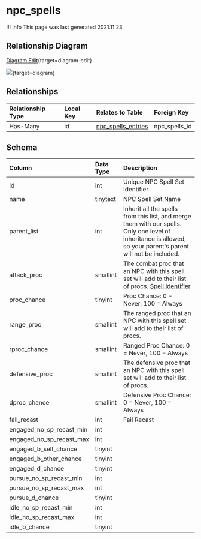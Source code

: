 # npc_spells

!!! info
	This page was last generated 2021.11.23

## Relationship Diagram

[Diagram Edit](https://mermaid.live/edit#eyJjb2RlIjoiZXJEaWFncmFtXG4gICAgbnBjX3NwZWxscyB7XG4gICAgICAgIGludHVuc2lnbmVkIGlkXG4gICAgICAgIGludHVuc2lnbmVkIGlkXG4gICAgfVxuICAgIG5wY19zcGVsbHNfZW50cmllcyB7XG4gICAgICAgIGludCBucGNfc3BlbGxzX2lkXG4gICAgfVxuICAgIG5wY19zcGVsbHMgfHwtLW97IG5wY19zcGVsbHNfZW50cmllcyA6IEhhcy1NYW55XG5cbiIsIm1lcm1haWQiOnsidGhlbWUiOiJkZWZhdWx0In0sInVwZGF0ZUVkaXRvciI6dHJ1ZSwiYXV0b1N5bmMiOnRydWUsInVwZGF0ZURpYWdyYW0iOnRydWV9){target=diagram-edit}

[![](https://mermaid.ink/img/eyJjb2RlIjoiZXJEaWFncmFtXG4gICAgbnBjX3NwZWxscyB7XG4gICAgICAgIGludHVuc2lnbmVkIGlkXG4gICAgICAgIGludHVuc2lnbmVkIGlkXG4gICAgfVxuICAgIG5wY19zcGVsbHNfZW50cmllcyB7XG4gICAgICAgIGludCBucGNfc3BlbGxzX2lkXG4gICAgfVxuICAgIG5wY19zcGVsbHMgfHwtLW97IG5wY19zcGVsbHNfZW50cmllcyA6IEhhcy1NYW55XG5cbiIsIm1lcm1haWQiOnsidGhlbWUiOiJkZWZhdWx0In0sInVwZGF0ZUVkaXRvciI6dHJ1ZSwiYXV0b1N5bmMiOnRydWUsInVwZGF0ZURpYWdyYW0iOnRydWV9)](https://mermaid.ink/img/eyJjb2RlIjoiZXJEaWFncmFtXG4gICAgbnBjX3NwZWxscyB7XG4gICAgICAgIGludHVuc2lnbmVkIGlkXG4gICAgICAgIGludHVuc2lnbmVkIGlkXG4gICAgfVxuICAgIG5wY19zcGVsbHNfZW50cmllcyB7XG4gICAgICAgIGludCBucGNfc3BlbGxzX2lkXG4gICAgfVxuICAgIG5wY19zcGVsbHMgfHwtLW97IG5wY19zcGVsbHNfZW50cmllcyA6IEhhcy1NYW55XG5cbiIsIm1lcm1haWQiOnsidGhlbWUiOiJkZWZhdWx0In0sInVwZGF0ZUVkaXRvciI6dHJ1ZSwiYXV0b1N5bmMiOnRydWUsInVwZGF0ZURpYWdyYW0iOnRydWV9){target=diagram}

## Relationships

| Relationship Type | Local Key | Relates to Table | Foreign Key |
| :--- | :--- | :--- | :--- |
| Has-Many | id | [npc_spells_entries](../../schema/npcs/npc_spells_entries.md) | npc_spells_id |


## Schema

| Column | Data Type | Description |
| :--- | :--- | :--- |
| id | int | Unique NPC Spell Set Identifier |
| name | tinytext | NPC Spell Set Name |
| parent_list | int | Inherit all the spells from this list, and merge them with our spells. Only one level of inheritance is allowed, so your parent's parent will not be included. |
| attack_proc | smallint | The combat proc that an NPC with this spell set will add to their list of procs. [Spell Identifier](../../schema/spells/spells_new.md) |
| proc_chance | tinyint | Proc Chance: 0 = Never, 100 = Always |
| range_proc | smallint | The ranged proc that an NPC with this spell set will add to their list of procs. |
| rproc_chance | smallint | Ranged Proc Chance: 0 = Never, 100 = Always |
| defensive_proc | smallint | The defensive proc that an NPC with this spell set will add to their list of procs. |
| dproc_chance | smallint | Defensive Proc Chance: 0 = Never, 100 = Always |
| fail_recast | int | Fail Recast |
| engaged_no_sp_recast_min | int |  |
| engaged_no_sp_recast_max | int |  |
| engaged_b_self_chance | tinyint |  |
| engaged_b_other_chance | tinyint |  |
| engaged_d_chance | tinyint |  |
| pursue_no_sp_recast_min | int |  |
| pursue_no_sp_recast_max | int |  |
| pursue_d_chance | tinyint |  |
| idle_no_sp_recast_min | int |  |
| idle_no_sp_recast_max | int |  |
| idle_b_chance | tinyint |  |

